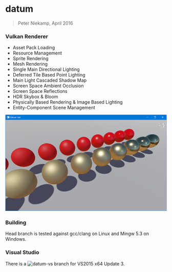 # datum
> Peter Niekamp, April 2016

### Vulkan Renderer
- Asset Pack Loading
- Resource Management
- Sprite Rendering
- Mesh Rendering
- Single Main Directional Lighting
- Deferred Tile Based Point Lighting
- Main Light Cascaded Shadow Map
- Screen Space Ambient Occlusion
- Screen Space Reflections
- HDR Skybox & Bloom
- Physically Based Rendering & Image Based Lighting
- Entity-Component Scene Management

![Datum](/bin/datumtest.png?raw=true "Datum")

### Building
Head branch is tested against gcc/clang on Linux and Mingw 5.3 on Windows.

### Visual Studio
There is a ![datum-vs branch](https://github.com/pniekamp/datum/tree/datum-vs) for VS2015 x64 Update 3.
